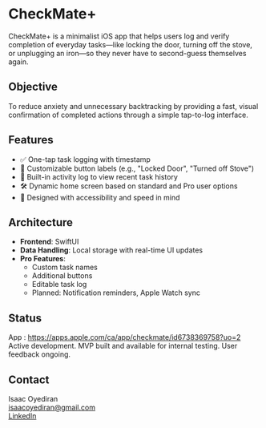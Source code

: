 # CheckMate+

CheckMate+ is a minimalist iOS app that helps users log and verify completion of everyday tasks—like locking the door, turning off the stove, or unplugging an iron—so they never have to second-guess themselves again.

## Objective

To reduce anxiety and unnecessary backtracking by providing a fast, visual confirmation of completed actions through a simple tap-to-log interface.

## Features

- ✅ One-tap task logging with timestamp
- 🔄 Customizable button labels (e.g., "Locked Door", "Turned off Stove")
- 📜 Built-in activity log to view recent task history
- 🛠️ Dynamic home screen based on standard and Pro user options
- 📱 Designed with accessibility and speed in mind

## Architecture

- **Frontend**: SwiftUI
- **Data Handling**: Local storage with real-time UI updates
- **Pro Features**:
  - Custom task names
  - Additional buttons
  - Editable task log
  - Planned: Notification reminders, Apple Watch sync


## Status

App : https://apps.apple.com/ca/app/checkmate/id6738369758?uo=2
Active development. MVP built and available for internal testing. User feedback ongoing.

## Contact

Isaac Oyediran  
isaacoyediran@gmail.com  
[LinkedIn](https://linkedin.com/in/isaac-oyediran)
